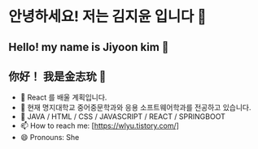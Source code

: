 # 안녕하세요! 저는 김지윤 입니다 👋
## Hello! my name is Jiyoon kim 👋
## 你好！ 我是金志玧 👋

- 🔭 React 를 배울 계획입니다.
- 🌱 현재 명지대학교 중어중문학과와 응용 소프트웨어학과를 전공하고 있습니다.
- 💬 JAVA / HTML / CSS / JAVASCRIPT / REACT / SPRINGBOOT
- 📫 How to reach me: [https://wlyu.tistory.com/]
- 😄 Pronouns: She
